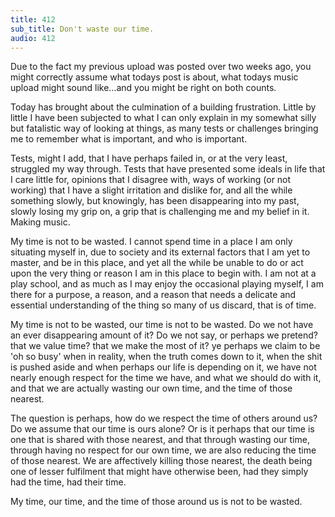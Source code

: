 ```yaml
---
title: 412
sub_title: Don't waste our time.
audio: 412
---
```


Due to the fact my previous upload was posted over two weeks ago, you might correctly assume what todays post is about, what todays music upload might sound like…and you might be right on both counts.

Today has brought about the culmination of a building frustration. Little by little I have been subjected to what I can only explain in my somewhat silly but fatalistic way of looking at things, as many tests or challenges bringing me to remember what is important, and who is important. 

Tests, might I add, that I have perhaps failed in, or at the very least, struggled my way through. Tests that have presented some ideals in life that I care little for, opinions that I disagree with, ways of working (or not working) that I have a slight irritation and dislike for, and all the while something slowly, but knowingly, has been disappearing into my past, slowly losing my grip on, a grip that is challenging me and my belief in it. Making music.

My time is not to be wasted. I cannot spend time in a place I am  only situating myself in, due to society and its external factors that I am yet to master, and be in this place, and yet all the while be unable to do or act upon the very thing or reason I am in this place to begin with. I am not at a play school, and as much as I may enjoy the occasional playing myself, I am there for a purpose, a reason, and a reason that needs a delicate and essential understanding of the thing so many of us discard, that is of time.

My time is not to be wasted, our time is not to be wasted. Do we not have an ever disappearing amount of it? Do we not say, or perhaps we pretend? that we value time? that we make the most of it? ye perhaps we claim to be 'oh so busy' when in reality, when  the truth comes down to it, when the shit is pushed aside and when perhaps our life is depending on it, we have not nearly enough respect for the time we have, and what we should do with it, and that we are actually wasting our own time, and the time of those nearest.

The question is perhaps, how do we respect the time of others around us? Do we assume that our time is ours alone? Or is it perhaps that our time is one that is shared with those nearest, and that through wasting our time, through having no respect for our own time, we are also reducing the time of those nearest. We are affectively killing those nearest, the death being one of lesser fulfilment that might have otherwise been, had they simply had the time, had their time.

My time, our time, and the time of those around us is not to be wasted.






